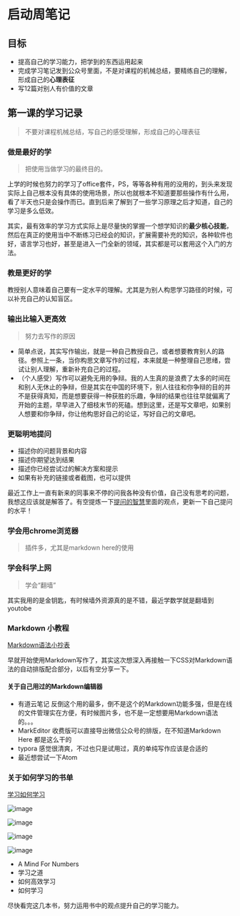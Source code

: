 # 启动周笔记


## 目标
* 提高自己的学习能力，把学到的东西运用起来
* 完成学习笔记发到公众号里面，不是对课程的机械总结，要精练自己的理解，形成自己的**心理表征**
* 写12篇对别人有价值的文章


## 第一课的学习记录

> 不要对课程机械总结，写自己的感受理解，形成自己的心理表征


### 做是最好的学

> 把使用当做学习的最终目的。

上学的时候也努力的学习了office套件，PS，等等各种有用的没用的，到头来发现实际上自己根本没有具体的使用场景，所以也就根本不知道要那些操作有什么用，看了半天也只是会操作而已。直到后来了解到了一些学习原理之后才知道，自己的学习是多么低效。

其实，最有效率的学习方式实际上是尽量快的掌握一个想学知识的**最少核心技能**，然后在真正的使用当中不断练习已经会的知识，扩展需要补充的知识，各种软件也好，语言学习也好，甚至是进入一门全新的领域，其实都是可以套用这个入门的方法。

### 教是更好的学
教授别人意味着自己要有一定水平的理解。尤其是为别人构思学习路径的时候，可以补充自己的认知盲区。

### 输出比输入更高效

> 努力去写作的原因

* 简单点说，其实写作输出，就是一种自己教授自己，或者想要教育别人的路径。参照上一条，当你构思文章写作的过程，本来就是一种整理自己思绪，尝试让别人理解，重新补充自己的过程。
* （个人感受）写作可以避免无用的争辩。我的人生真的是浪费了太多的时间在和别人无休止的争辩，但是其实在中国的环境下，别人往往和你争辩的目的并不是获得真知，而是想要获得一种获胜的乐趣，争辩的结果也往往早就偏离了开始的主题，早早进入了细枝末节的死磕。想到这里，还是写文章吧，如果别人想要和你争辩，你让他构思好自己的论证，写好自己的文章吧。



### 更聪明地提问
* 描述你的问题背景和内容
* 描述你期望达到结果
* 描述你已经尝试过的解决方案和提示
* 如果有补充的链接或者截图，也可以提供

最近工作上一直有新来的同事来不停的问我各种没有价值，自己没有思考的问题，我想这应该就是解答了。有空提炼一下[提问的智慧](https://github.com/BPteach/New-Media-Toolbox/blob/master/How-To-Ask-Questions-The-Smart-Way.md)里面的观点，更新一下自己提问的水平！

### 学会用chrome浏览器
> 插件多，尤其是markdown here的使用

### 学会科学上网
> 学会“翻墙”

其实我用的是金钥匙，有时候墙外资源真的是不错，最近学数学就是翻墙到youtobe

### Markdown 小教程

[Markdown语法小抄表](https://github.com/BPteach/Markdown-Cheetsheet)

早就开始使用Markdown写作了，其实这次想深入再接触一下CSS对Markdown语法的自动排版配合部分，以后有空分享一下。

#### 关于自己用过的Markdown编辑器

* 有道云笔记  反倒这个用的最多，倒不是这个的Markdown功能多强，但是在线的文件管理实在方便，有时候图片多，也不是一定想要用Markdown语法的。。。
* MarkEditor 收费版可以直接导出微信公众号的排版，在不知道Markdown Here  都是这么干的
* typora 感觉很清爽，不过也只是试用过，真的单纯写作应该是合适的
* 最近想尝试一下Atom


### 关于如何学习的书单


[学习如何学习](https://www.douban.com/doulist/46030496/)

![image](https://img1.doubanio.com/lpic/s27172838.jpg)

![image](https://img3.doubanio.com/lpic/s27989166.jpg)

![image](https://img3.doubanio.com/lpic/s6507306.jpg)

![image](https://img3.doubanio.com/lpic/s28385050.jpg)


* A Mind For Numbers
* 学习之道
* 如何高效学习
* 如何学习

尽快看完这几本书，努力运用书中的观点提升自己的学习能力。
